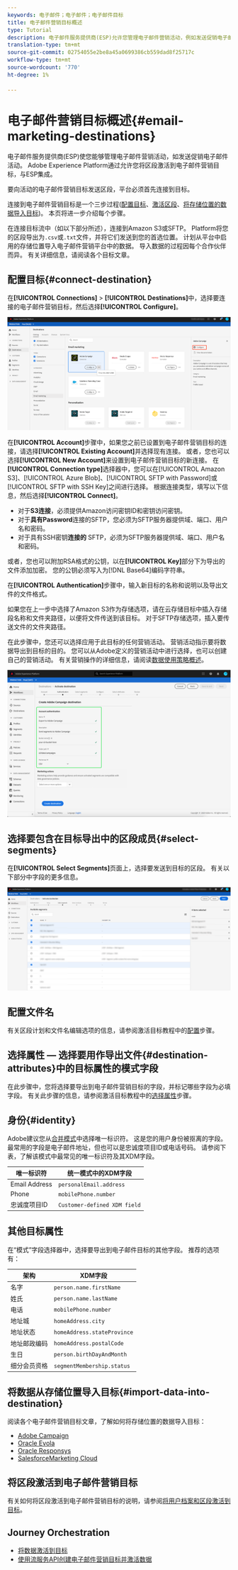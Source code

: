 ```yaml
---
keywords: 电子邮件；电子邮件；电子邮件目标
title: 电子邮件营销目标概述
type: Tutorial
description: 电子邮件服务提供商(ESP)允许您管理电子邮件营销活动，例如发送促销电子邮件活动。
translation-type: tm+mt
source-git-commit: 02754055e2be8a45a0699386cb559dad8f25717c
workflow-type: tm+mt
source-wordcount: '770'
ht-degree: 1%

---
```



# 电子邮件营销目标概述{#email-marketing-destinations}

电子邮件服务提供商(ESP)使您能够管理电子邮件营销活动，如发送促销电子邮件活动。 Adobe Experience Platform通过允许您将区段激活到电子邮件营销目标，与ESP集成。

要向活动的电子邮件营销目标发送区段，平台必须首先连接到目标。

连接到电子邮件营销目标是一个三步过程([配置目标](#connect-destination)、[激活区段](#select-segments)、[将存储位置的数据导入目标](#import-data-into-destination))。 本页将进一步介绍每个步骤。

在连接目标流中（如以下部分所述），连接到Amazon S3或SFTP。 Platform将您的区段导出为`.csv`或`.txt`文件，并将它们发送到您的首选位置。 计划从平台中启用的存储位置导入电子邮件营销平台中的数据。 导入数据的过程因每个合作伙伴而异。 有关详细信息，请阅读各个目标文章。

## 配置目标{#connect-destination}

在&#x200B;**[!UICONTROL Connections]** > **[!UICONTROL Destinations]**&#x200B;中，选择要连接的电子邮件营销目标，然后选择&#x200B;**[!UICONTROL Configure]**。

![连接到目标](../../assets/catalog/email-marketing/overview/connect-email-marketing.png)

在&#x200B;**[!UICONTROL Account]**&#x200B;步骤中，如果您之前已设置到电子邮件营销目标的连接，请选择&#x200B;**[!UICONTROL Existing Account]**&#x200B;并选择现有连接。 或者，您也可以选择&#x200B;**[!UICONTROL New Account]**&#x200B;来设置到电子邮件营销目标的新连接。 在&#x200B;**[!UICONTROL Connection type]**&#x200B;选择器中，您可以在[!UICONTROL Amazon S3]、[!UICONTROL Azure Blob]、[!UICONTROL SFTP with Password]或[!UICONTROL SFTP with SSH Key]之间进行选择。 根据连接类型，填写以下信息，然后选择&#x200B;**[!UICONTROL Connect]**。

- 对于&#x200B;**S3连接**，必须提供Amazon访问密钥ID和密钥访问密钥。
- 对于&#x200B;**具有Password**&#x200B;连接的SFTP，您必须为SFTP服务器提供域、端口、用户名和密码。
- 对于具有SSH密钥&#x200B;**连接的** SFTP，必须为SFTP服务器提供域、端口、用户名和密码。

或者，您也可以附加RSA格式的公钥，以在&#x200B;**[!UICONTROL Key]**&#x200B;部分下为导出的文件添加加密。 您的公钥必须写入为[!DNL Base64]编码字符串。

在&#x200B;**[!UICONTROL Authentication]**&#x200B;步骤中，输入新目标的名称和说明以及导出文件的文件格式。

如果您在上一步中选择了Amazon S3作为存储选项，请在云存储目标中插入存储段名称和文件夹路径，以便将文件传送到该目标。 对于SFTP存储选项，插入要传送文件的文件夹路径。

在此步骤中，您还可以选择应用于此目标的任何营销活动。 营销活动指示要将数据导出到目标的目的。 您可以从Adobe定义的营销活动中进行选择，也可以创建自己的营销活动。 有关营销操作的详细信息，请阅读[数据使用策略概述](../../../data-governance/policies/overview.md)。

![电子邮件设置步骤](../../assets/catalog/email-marketing/overview/email-setup-step.png)

## 选择要包含在目标导出中的区段成员{#select-segments}

在&#x200B;**[!UICONTROL Select Segments]**&#x200B;页面上，选择要发送到目标的区段。 有关以下部分中字段的更多信息。

![选择区段](../../assets/common/email-select-segments.png)

## 配置文件名

有关区段计划和文件名编辑选项的信息，请参阅激活目标教程中的[配置](../../ui/activate-destinations.md#configure)步骤。

## 选择属性 — 选择要用作导出文件{#destination-attributes}中的目标属性的模式字段

在此步骤中，您将选择要导出到电子邮件营销目标的字段，并标记哪些字段为必填字段。
有关此步骤的信息，请参阅激活目标教程中的[选择属性](../../ui/activate-destinations.md#select-attributes)步骤。

## 身份{#identity}

Adobe建议您从[合并模式](../../../profile/home.md#profile-fragments-and-union-schemas)中选择唯一标识符。 这是您的用户身份被抠离的字段。 最常用的字段是电子邮件地址，但也可以是忠诚度项目ID或电话号码。 请参阅下表，了解该模式中最常见的唯一标识符及其XDM字段。

| 唯一标识符 | 统一模式中的XDM字段 |
----------------- | ---------------------------
| Email Address | `personalEmail.address` |
| Phone | `mobilePhone.number` |
| 忠诚度项目ID | `Customer-defined XDM field` |

## 其他目标属性

在“模式”字段选择器中，选择要导出到电子邮件目标的其他字段。 推荐的选项有：

| 架构 | XDM字段 |
------ | ---------
| 名字 | `person.name.firstName` |
| 姓氏 | `person.name.lastName` |
| 电话 | `mobilePhone.number` |
| 地址城 | `homeAddress.city` |
| 地址状态 | `homeAddress.stateProvince` |
| 地址邮政编码 | `homeAddress.postalCode` |
| 生日 | `person.birthDayAndMonth` |
| 细分会员资格 | `segmentMembership.status` |

## 将数据从存储位置导入目标{#import-data-into-destination}

阅读各个电子邮件营销目标文章，了解如何将存储位置的数据导入目标：

- [Adobe Campaign](./adobe-campaign.md#import-data-into-campaign)
- [Oracle Evola](./oracle-eloqua.md#import-data-into-eloqua)
- [Oracle Responsys](./oracle-responsys.md#import-data-into-responsys)
- [SalesforceMarketing Cloud](./salesforce-marketing-cloud.md#import-data-into-salesforce)

## 将区段激活到电子邮件营销目标

有关如何将区段激活到电子邮件营销目标的说明，请参阅[将用户档案和区段激活到目标](../../ui/activate-destinations.md)。

## Journey Orchestration

- [将数据激活到目标](../../ui/activate-destinations.md)
- [使用流服务API创建电子邮件营销目标并激活数据](../../api/email-marketing.md)